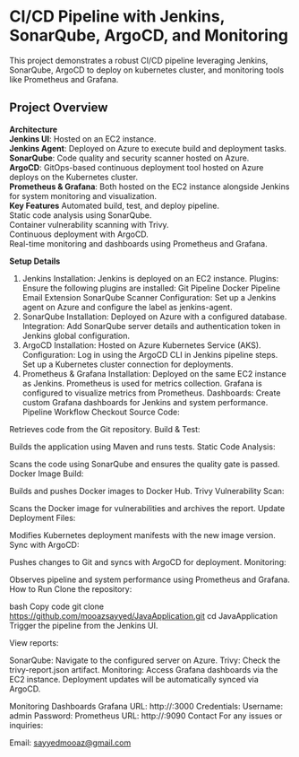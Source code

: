 # **CI/CD Pipeline with Jenkins, SonarQube, ArgoCD, and Monitoring**
This project demonstrates a robust CI/CD pipeline leveraging Jenkins, SonarQube, ArgoCD to deploy on kubernetes cluster, and monitoring tools like Prometheus and Grafana.

## **Project Overview**
**Architecture**<br>
**Jenkins UI**: Hosted on an EC2 instance.<br>
****Jenkins** Agent**: Deployed on Azure to execute build and deployment tasks.<br>
**SonarQube**: Code quality and security scanner hosted on Azure.<br>
**ArgoCD**: GitOps-based continuous deployment tool hosted on Azure deploys on the Kubernetes cluster.<br>
**Prometheus & Grafana**: Both hosted on the EC2 instance alongside Jenkins for system monitoring and visualization.<br>
**Key Features**
Automated build, test, and deploy pipeline.<br>
Static code analysis using SonarQube.<br>
Container vulnerability scanning with Trivy.<br>
Continuous deployment with ArgoCD.<br>
Real-time monitoring and dashboards using Prometheus and Grafana.<br>

**Setup Details**
1. Jenkins
Installation: Jenkins is deployed on an EC2 instance.
Plugins: Ensure the following plugins are installed:
Git
Pipeline
Docker Pipeline
Email Extension
SonarQube Scanner
Configuration:
Set up a Jenkins agent on Azure and configure the label as jenkins-agent.
2. SonarQube
Installation: Deployed on Azure with a configured database.
Integration: Add SonarQube server details and authentication token in Jenkins global configuration.
3. ArgoCD
Installation: Hosted on Azure Kubernetes Service (AKS).
Configuration:
Log in using the ArgoCD CLI in Jenkins pipeline steps.
Set up a Kubernetes cluster connection for deployments.
4. Prometheus & Grafana
Installation:
Deployed on the same EC2 instance as Jenkins.
Prometheus is used for metrics collection.
Grafana is configured to visualize metrics from Prometheus.
Dashboards:
Create custom Grafana dashboards for Jenkins and system performance.
Pipeline Workflow
Checkout Source Code:

Retrieves code from the Git repository.
Build & Test:

Builds the application using Maven and runs tests.
Static Code Analysis:

Scans the code using SonarQube and ensures the quality gate is passed.
Docker Image Build:

Builds and pushes Docker images to Docker Hub.
Trivy Vulnerability Scan:

Scans the Docker image for vulnerabilities and archives the report.
Update Deployment Files:

Modifies Kubernetes deployment manifests with the new image version.
Sync with ArgoCD:

Pushes changes to Git and syncs with ArgoCD for deployment.
Monitoring:

Observes pipeline and system performance using Prometheus and Grafana.
How to Run
Clone the repository:

bash
Copy code
git clone https://github.com/mooazsayyed/JavaApplication.git
cd JavaApplication
Trigger the pipeline from the Jenkins UI.

View reports:

SonarQube: Navigate to the configured server on Azure.
Trivy: Check the trivy-report.json artifact.
Monitoring: Access Grafana dashboards via the EC2 instance.
Deployment updates will be automatically synced via ArgoCD.

Monitoring Dashboards
Grafana
URL: http://<EC2-Public-IP>:3000
Credentials:
Username: admin
Password: <configured-password>
Prometheus
URL: http://<EC2-Public-IP>:9090
Contact
For any issues or inquiries:

Email: sayyedmooaz@gmail.com
